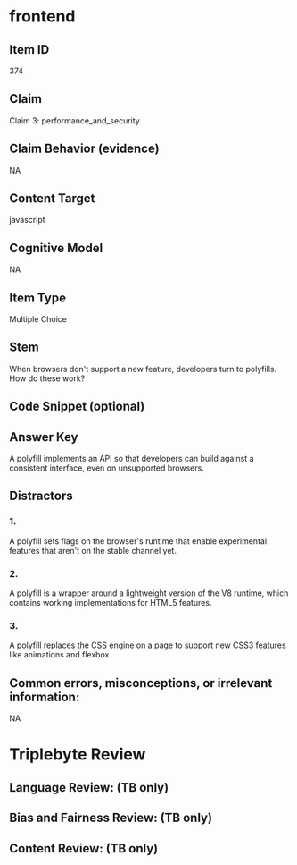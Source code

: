 # frontend

## Item ID
374

## Claim
Claim 3: performance_and_security

## Claim Behavior (evidence)
NA

## Content Target
javascript

## Cognitive Model
NA

## Item Type
Multiple Choice

## Stem
When browsers don't support a new feature, developers turn to polyfills. How do these work?

## Code Snippet (optional)


## Answer Key
A polyfill implements an API so that developers can build against a consistent interface, even on unsupported browsers.

## Distractors

### 1.
A polyfill sets flags on the browser's runtime that enable experimental features that aren't on the stable channel yet.

### 2.
A polyfill is a wrapper around a lightweight version of the V8 runtime, which contains working implementations for HTML5 features.

### 3.
A polyfill replaces the CSS engine on a page to support new CSS3 features like animations and flexbox.

## Common errors, misconceptions, or irrelevant information:
NA

# Triplebyte Review


## Language Review: (TB only)


## Bias and Fairness Review: (TB only)


## Content Review: (TB only)

